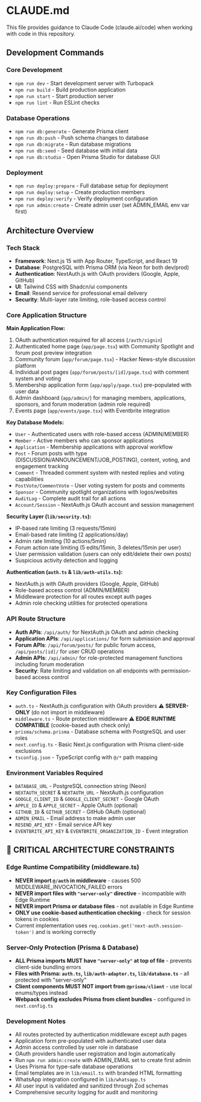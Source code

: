 # CLAUDE.md

This file provides guidance to Claude Code (claude.ai/code) when working with code in this repository.

## Development Commands

### Core Development
- `npm run dev` - Start development server with Turbopack
- `npm run build` - Build production application
- `npm run start` - Start production server
- `npm run lint` - Run ESLint checks

### Database Operations
- `npm run db:generate` - Generate Prisma client
- `npm run db:push` - Push schema changes to database
- `npm run db:migrate` - Run database migrations
- `npm run db:seed` - Seed database with initial data
- `npm run db:studio` - Open Prisma Studio for database GUI

### Deployment
- `npm run deploy:prepare` - Full database setup for deployment
- `npm run deploy:setup` - Create production members
- `npm run deploy:verify` - Verify deployment configuration
- `npm run admin:create` - Create admin user (set ADMIN_EMAIL env var first)

## Architecture Overview

### Tech Stack
- **Framework**: Next.js 15 with App Router, TypeScript, and React 19
- **Database**: PostgreSQL with Prisma ORM (via Neon for both dev/prod)
- **Authentication**: NextAuth.js with OAuth providers (Google, Apple, GitHub)
- **UI**: Tailwind CSS with Shadcn/ui components
- **Email**: Resend service for professional email delivery
- **Security**: Multi-layer rate limiting, role-based access control

### Core Application Structure

**Main Application Flow:**
1. OAuth authentication required for all access (`/auth/signin`)
2. Authenticated home page (`app/page.tsx`) with Community Spotlight and forum post preview integration
3. Community forum (`app/forum/page.tsx`) - Hacker News-style discussion platform
4. Individual post pages (`app/forum/posts/[id]/page.tsx`) with comment system and voting
5. Membership application form (`app/apply/page.tsx`) pre-populated with user data
6. Admin dashboard (`app/admin/`) for managing members, applications, sponsors, and forum moderation (admin role required)
7. Events page (`app/events/page.tsx`) with Eventbrite integration

**Key Database Models:**
- `User` - Authenticated users with role-based access (ADMIN/MEMBER)
- `Member` - Active members who can sponsor applications
- `Application` - Membership applications with approval workflow
- `Post` - Forum posts with type (DISCUSSION/ANNOUNCEMENT/JOB_POSTING), content, voting, and engagement tracking
- `Comment` - Threaded comment system with nested replies and voting capabilities
- `PostVote/CommentVote` - User voting system for posts and comments
- `Sponsor` - Community spotlight organizations with logos/websites
- `AuditLog` - Complete audit trail for all actions
- `Account/Session` - NextAuth.js OAuth account and session management

**Security Layer (`lib/security.ts`):**
- IP-based rate limiting (3 requests/15min)
- Email-based rate limiting (2 applications/day)
- Admin rate limiting (10 actions/5min)
- Forum action rate limiting (5 edits/15min, 3 deletes/15min per user)
- User permission validation (users can only edit/delete their own posts)
- Suspicious activity detection and logging

**Authentication (`auth.ts` & `lib/auth-utils.ts`):**
- NextAuth.js with OAuth providers (Google, Apple, GitHub)
- Role-based access control (ADMIN/MEMBER)
- Middleware protection for all routes except auth pages
- Admin role checking utilities for protected operations

### API Route Structure
- **Auth APIs**: `/api/auth/` for NextAuth.js OAuth and admin checking
- **Application APIs**: `/api/applications/` for form submission and approval
- **Forum APIs**: `/api/forum/posts/` for public forum access, `/api/posts/[id]/` for user CRUD operations
- **Admin APIs**: `/api/admin/` for role-protected management functions including forum moderation
- **Security**: Rate limiting and validation on all endpoints with permission-based access control

### Key Configuration Files
- `auth.ts` - NextAuth.js configuration with OAuth providers ⚠️ **SERVER-ONLY** (do not import in middleware)
- `middleware.ts` - Route protection middleware ⚠️ **EDGE RUNTIME COMPATIBLE** (cookie-based auth check only)
- `prisma/schema.prisma` - Database schema with PostgreSQL and user roles
- `next.config.ts` - Basic Next.js configuration with Prisma client-side exclusions
- `tsconfig.json` - TypeScript config with `@/*` path mapping

### Environment Variables Required
- `DATABASE_URL` - PostgreSQL connection string (Neon)
- `NEXTAUTH_SECRET` & `NEXTAUTH_URL` - NextAuth.js configuration
- `GOOGLE_CLIENT_ID` & `GOOGLE_CLIENT_SECRET` - Google OAuth
- `APPLE_ID` & `APPLE_SECRET` - Apple OAuth (optional)
- `GITHUB_ID` & `GITHUB_SECRET` - GitHub OAuth (optional)
- `ADMIN_EMAIL` - Email address to make admin user
- `RESEND_API_KEY` - Email service API key
- `EVENTBRITE_API_KEY` & `EVENTBRITE_ORGANIZATION_ID` - Event integration

## 🚨 CRITICAL ARCHITECTURE CONSTRAINTS

### Edge Runtime Compatibility (middleware.ts)
- **NEVER import `@/auth` in middleware** - causes 500 MIDDLEWARE_INVOCATION_FAILED errors
- **NEVER import files with `"server-only"` directive** - incompatible with Edge Runtime
- **NEVER import Prisma or database files** - not available in Edge Runtime
- **ONLY use cookie-based authentication checking** - check for session tokens in cookies
- Current implementation uses `req.cookies.get('next-auth.session-token')` and is working correctly

### Server-Only Protection (Prisma & Database)
- **ALL Prisma imports MUST have `"server-only"` at top of file** - prevents client-side bundling errors
- **Files with Prisma: `auth.ts`, `lib/auth-adapter.ts`, `lib/database.ts`** - all protected with "server-only"
- **Client components MUST NOT import from `@prisma/client`** - use local enums/types instead
- **Webpack config excludes Prisma from client bundles** - configured in `next.config.ts`

### Development Notes
- All routes protected by authentication middleware except auth pages
- Application form pre-populated with authenticated user data
- Admin access controlled by user role in database
- OAuth providers handle user registration and login automatically
- Run `npm run admin:create` with ADMIN_EMAIL set to create first admin
- Uses Prisma for type-safe database operations
- Email templates are in `lib/email.ts` with branded HTML formatting
- WhatsApp integration configured in `lib/whatsapp.ts`
- All user input is validated and sanitized through Zod schemas
- Comprehensive security logging for audit and monitoring